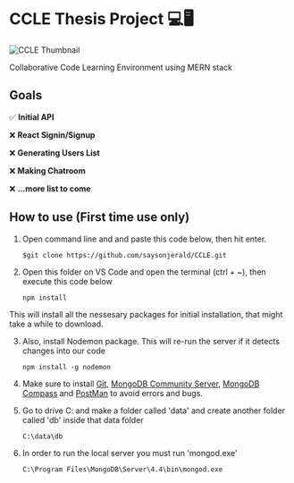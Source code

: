# CCLE Thesis Project 💻🖥

![CCLE Thumbnail](https://1.bp.blogspot.com/-AYr9JklA2XM/YTDp4AfJK5I/AAAAAAAACtE/3y6ZIvCAEW4T4EHkZr5x8wCAAAbStgOAACLcBGAsYHQ/s16000/thumbnail.png)

Collaborative Code Learning Environment using MERN stack

## Goals

✅ **Initial API**

❌ **React Signin/Signup**

❌ **Generating Users List**

❌ **Making Chatroom**

❌ **...more list to come**

## How to use (First time use only)

1. Open command line and and paste this code below, then hit enter.

    ````console 
    $git clone https://github.com/saysonjerald/CCLE.git 
    ````

2. Open this folder on VS Code and open the terminal (ctrl + ~), then execute this code below
    ````console 
    npm install
    ````
This will install all the nessesary packages for initial installation, that might take a while to download.

3. Also, install Nodemon package. This will re-run the server if it detects changes into our code
    ````console 
    npm install -g nodemon
    ````

4. Make sure to install [Git](https://git-scm.com/downloads), [MongoDB Community Server](https://www.mongodb.com/try/download/community), [MongoDB Compass](https://www.mongodb.com/products/compass) and [PostMan](https://www.postman.com/downloads/) to avoid errors and bugs.

5. Go to drive C: and make a folder called 'data' and create another folder called 'db' inside that data folder
    ````console 
    C:\data\db
    ````
    
6. In order to run the local server you must run 'mongod.exe'
    ````console 
    C:\Program Files\MongoDB\Server\4.4\bin\mongod.exe
    ````

